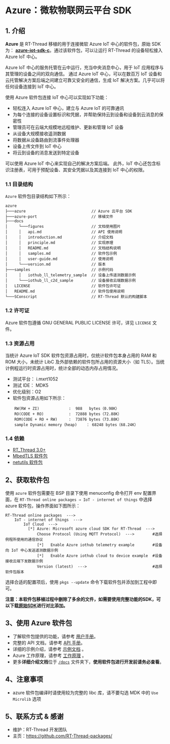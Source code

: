 # Azure：微软物联网云平台 SDK
## 1. 介绍

**Azure** 是 RT-Thread 移植的用于连接微软  Azure IoT 中心的软件包，原始 SDK 为： [**azure-iot-sdk-c**](https://github.com/Azure/azure-iot-sdk-c/tree/5299d0010226fdf2dabb3ac3c1f38eabe4500986)。通过该软件包，可以让运行 RT-Thread 的设备轻松接入 Azure IoT 中心。

Azure IoT 中心的服务托管在云中运行，充当中央消息中心，用于 IoT 应用程序与其管理的设备之间的双向通信。 通过 Azure IoT 中心，可以在数百万 IoT 设备和云托管解决方案后端之间建立可靠又安全的通信，生成 IoT 解决方案。几乎可以将任何设备连接到 IoT 中心。

使用 Azure 软件包连接 IoT 中心可以实现如下功能：

- 轻松连入 Azure IoT 中心，建立与 Azure IoT 的可靠通讯
- 为每个连接的设备设置标识和凭据，并帮助保持云到设备和设备到云消息的保密性
- 管理员可在云端大规模地远程维护、更新和管理 IoT 设备
- 从设备大规模接收遥测数据
- 将数据从设备路由到流事件处理器
- 设备上传文件到 IoT 中心
- 将云到设备的消息发送到特定设备

可以使用 Azure IoT 中心来实现自己的解决方案后端。 此外，IoT 中心还包含标识注册表，可用于预配设备、其安全凭据以及其连接到 IoT 中心的权限。

### 1.1 目录结构

`Azure` 软件包目录结构如下所示：

``` 
azure
├───azure                             // Azure 云平台 SDK
├───azure-port                        // 移植文件
├───docs 
│     └───figures                     // 文档使用图片
│     │   api.md                      // API 使用说明
│     │   introduction.md             // 介绍文档
│     │   principle.md                // 实现原理
│     │   README.md                   // 文档结构说明  
│     │   samples.md                  // 软件包示例
│     │   user-guide.md               // 使用说明
│     └───version.md                  // 版本
├───samples                           // 示例代码
│     │   iothub_ll_telemetry_sample  // 设备上传遥测数据示例
│     └───iothub_ll_c2d_sample        // 设备接收云端数据示例
│   LICENSE                           // 软件包许可证
│   README.md                         // 软件包使用说明
└───SConscript                        // RT-Thread 默认的构建脚本
```

### 1.2 许可证

Azure 软件包遵循 GNU GENERAL PUBLIC LICENSE 许可，详见 `LICENSE` 文件。

### 1.3 资源占用

当统计 Azure IoT SDK 软件包资源占用时，仅统计软件包本身占用的 RAM 和 ROM 大小，未统计 LibC 及外部依赖的软件包所占用的资源大小（如 TLS）。当统计例程运行时资源占用时，统计全部的动态内存占用情况。

- 测试平台： i.mxrt1052
- 测试 IDE： MDK5
- 优化级别：O2
- 软件包资源占用如下所示：
```
    RW(RW + ZI)             :  988   bytes（0.98K）
    RO(CODE + RO)           :  72888 bytes（72.88K）
    ROM(CODE + RO + RW)     :  73876 bytes（73.88K）
    sample Dynamic memory（heap)    ： 68248 bytes（68.24K）
```


### 1.4 依赖

- [RT_Thread 3.0+](https://github.com/RT-Thread/rt-thread/releases/tag/v3.0.4)
- [MbedTLS 软件包](https://github.com/RT-Thread-packages/mbedtls)
- [netutils 软件包](https://github.com/RT-Thread-packages/netutils)

## 2、获取软件包

使用 `azure` 软件包需要在 BSP 目录下使用 menuconfig 命令打开 env 配置界面，在 `RT-Thread online packages → IoT - internet of things`  中选择 azure 软件包，操作界面如下图所示：

```shell
RT-Thread online packages  --->
    IoT - internet of things  --->
        IoT Cloud  --->
          [*] Azure: Microsoft azure cloud SDK for RT-Thread  --->       
              Choose Protocol (Using MQTT Protocol)  --->        #选择例程所使用的通信协议
              [*]   Enable Azure iothub telemetry example        #设备向 IoT 中心发送遥测数据示例
              [*]   Enable Azure iothub cloud to device example  #设备接收云端下发数据示例       
              Version (latest)  --->                             #选择软件包版本
```
选择合适的配置项后，使用 `pkgs --update` 命令下载软件包并添加到工程中即可。

**注意：本软件包移植过程中删除了多余的文件，如需要使用完整功能的SDK，可以下载[原始SDK](https://github.com/Azure/azure-iot-sdk-c/tree/5299d0010226fdf2dabb3ac3c1f38eabe4500986)进行对比添加。**

## 3、使用 Azure 软件包

* 了解软件包提供的功能，请参考 [用户手册](docs/user-guide.md)。
* 完整的 API 文档，请参考 [API 手册](docs/api.md)。
* 详细的示例介绍，请参考 [示例文档](docs/samples.md) 。
* Azure 工作原理，请参考 [工作原理](docs/principle.md) 。
* 更多**详细介绍文档**位于 [`/docs`](/docs) 文件夹下，**使用软件包进行开发前请务必查看**。

## 4、注意事项

* azure  软件包编译时请使用较为完整的 libc 库，请不要勾选 MDK 中的 `Use Microlib` 选项

## 5、联系方式 & 感谢

* 维护：RT-Thread 开发团队
* 主页：https://github.com/RT-Thread-packages/
